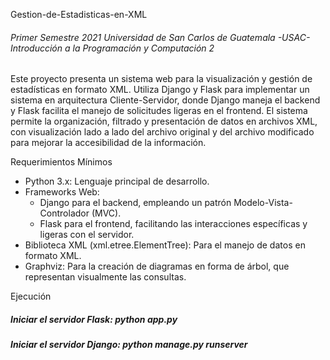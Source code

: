 Gestion-de-Estadisticas-en-XML

<h6> Primer Semestre 2021
     Universidad de San Carlos de Guatemala -USAC- 
     Introducción a la Programación y Computación 2 
</h6>

Este proyecto presenta un sistema web para la visualización y gestión de estadísticas en formato XML. Utiliza Django y Flask para implementar un sistema en arquitectura Cliente-Servidor, donde Django maneja el backend y Flask facilita el manejo de solicitudes ligeras en el frontend. El sistema permite la organización, filtrado y presentación de datos en archivos XML, con visualización lado a lado del archivo original y del archivo modificado para mejorar la accesibilidad de la información.

Requerimientos Mínimos

* Python 3.x: Lenguaje principal de desarrollo.
* Frameworks Web:
  - Django para el backend, empleando un patrón Modelo-Vista-Controlador (MVC).
  - Flask para el frontend, facilitando las interacciones específicas y ligeras con el servidor.
* Biblioteca XML (xml.etree.ElementTree): Para el manejo de datos en formato XML.
* Graphviz: Para la creación de diagramas en forma de árbol, que representan visualmente las consultas.
  
Ejecución
##### Iniciar el servidor Flask: python app.py
##### Iniciar el servidor Django: python manage.py runserver

